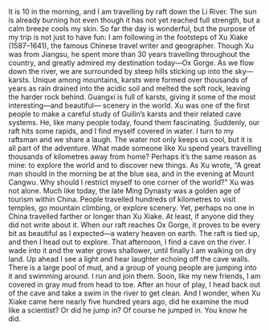 It is 10 in the morning, and I am travelling by raft down the Li River. The sun is already burning hot even though it has not yet reached full strength, but a calm breeze cools my skin. So far the day is wonderful, but the purpose of my trip is not just to have fun: I am following in the footsteps of Xu Xiake (1587–1641), the famous Chinese travel writer and geographer. Though Xu was from Jiangsu, he spent more than 30 years travelling throughout the country, and greatly admired my destination today—Ox Gorge.
As we flow down the river, we are surrounded by steep hills sticking up into the sky—karsts. Unique among mountains, karsts were formed over thousands of years as rain drained into the acidic soil and melted the soft rock, leaving the harder rock behind. Guangxi is full of karsts, giving it some of the most interesting—and beautiful— scenery in the world. Xu was one of the first people to make a careful study of Guilin’s karsts and their related cave systems. He, like many people today, found them fascinating.
Suddenly, our raft hits some rapids, and I find myself covered in water. I turn to my raftsman and we share a laugh. The water not only keeps us cool, but it is all part of the adventure.
What made someone like Xu spend years travelling thousands of kilometres away from home? Perhaps it’s the same reason as mine: to explore the world and to discover new things. As Xu wrote, “A great man should in the morning be at the blue sea, and in the evening at Mount Cangwu. Why should I restrict myself to one corner of the world?”
Xu was not alone. Much like today, the late Ming Dynasty was a golden age of tourism within China. People travelled hundreds of kilometres to visit temples, go mountain climbing, or explore scenery.
Yet, perhaps no one in China travelled farther or longer than Xu Xiake. At least, if anyone did they did not write about it.
When our raft reaches Ox Gorge, it proves to be every bit as beautiful as I expected—a watery heaven on earth. The raft is tied up, and then I head out to explore. That afternoon, I find a cave on the river. I wade into it and the water grows shallower, until finally I am walking on dry land. Up ahead I see a light and hear laughter echoing off the cave walls. There is a large pool of mud, and a group of young people are jumping into it and swimming around. I run and join them. Soon, like my new friends, I am covered in gray mud from head to toe. After an hour of play, I head back out of the cave and take a swim in the river to get clean. And I wonder, when Xu Xiake came here nearly five hundred years ago, did he examine the mud like a scientist? Or did he jump in?
Of course he jumped in. You know he did.